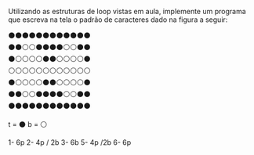 Utilizando as estruturas de loop vistas em aula, implemente um programa que escreva na tela o padrão de caracteres dado na figura a seguir:

⚫⚫⚫⚫⚫⚫⚫⚫⚫⚫⚫⚫<br>
⚫⚫⚪⚪⚫⚫⚫⚫⚪⚪⚫⚫<br>
⚫⚪⚪⚪⚪⚫⚫⚪⚪⚪⚪⚫<br>
⚪⚪⚪⚪⚪⚪⚪⚪⚪⚪⚪⚪<br>
⚫⚪⚪⚪⚪⚫⚫⚪⚪⚪⚪⚫<br>
⚫⚫⚪⚪⚫⚫⚫⚫⚪⚪⚫⚫<br>
⚫⚫⚫⚫⚫⚫⚫⚫⚫⚫⚫⚫<br>

t = ⚫
b = ⚪

1- 6p
2- 4p / 2b
3- 6b
5- 4p /2b
6- 6p
